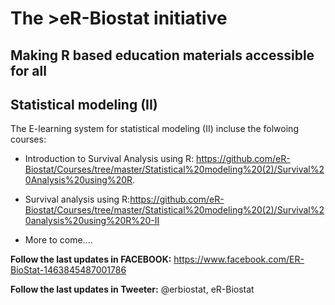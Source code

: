 # The >eR-Biostat initiative
## Making R based education materials accessible for all
## Statistical modeling (II)
The E-learning system for  statistical modeling (II) incluse the folwoing courses:
* Introduction to Survival Analysis using R: https://github.com/eR-Biostat/Courses/tree/master/Statistical%20modeling%20(2)/Survival%20Analysis%20using%20R.
  
* Survival analysis using R:https://github.com/eR-Biostat/Courses/tree/master/Statistical%20modeling%20(2)/Survival%20analysis%20using%20R%20-II

* More to come....
  
**Follow the last updates in FACEBOOK:** https://www.facebook.com/ER-BioStat-1463845487001786

**Follow the last updates in Tweeter:** @erbiostat, eR-Biostat



